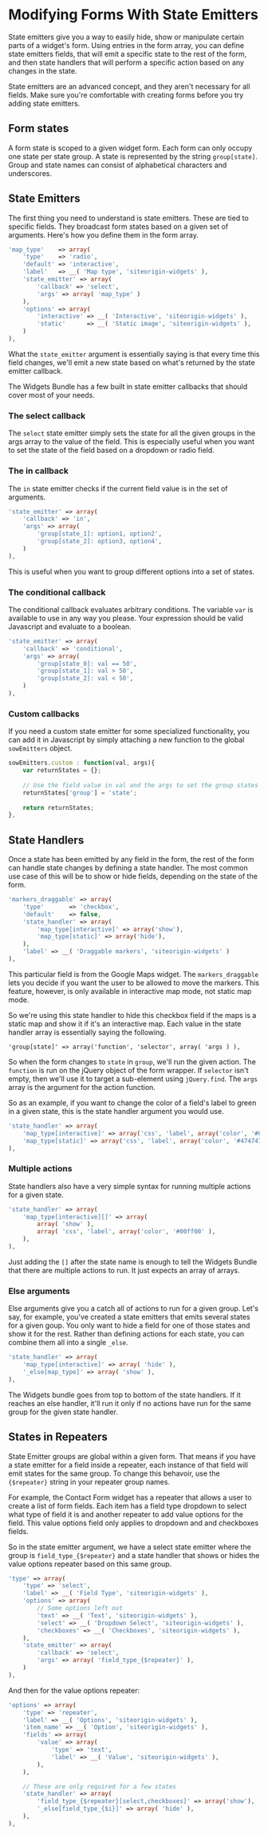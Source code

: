 # Modifying Forms With State Emitters

State emitters give you a way to easily hide, show or manipulate certain parts of a widget's form. Using entries in the form array, you can define state emitters fields, that will emit a specific state to the rest of the form, and then state handlers that will perform a specific action based on any changes in the state.

State emitters are an advanced concept, and they aren't necessary for all fields. Make sure you're comfortable with creating forms before you try adding state emitters.

## Form states

A form state is scoped to a given widget form. Each form can only occupy one state per state group. A state is represented by the string `group[state]`. Group and state names can consist of alphabetical characters and underscores.

## State Emitters

The first thing you need to understand is state emitters. These are tied to specific fields. They broadcast form states based on a given set of arguments. Here's how you define them in the form array.

```php
'map_type'    => array(
    'type'    => 'radio',
    'default' => 'interactive',
    'label'   => __( 'Map type', 'siteorigin-widgets' ),
    'state_emitter' => array(
        'callback' => 'select',
        'args' => array( 'map_type' )
    ),
    'options' => array(
        'interactive' => __( 'Interactive', 'siteorigin-widgets' ),
        'static'      => __( 'Static image', 'siteorigin-widgets' ),
    )
),
```

What the `state_emitter` argument is essentially saying is that every time this field changes, we'll emit a new state based on what's returned by the state emitter callback.

The Widgets Bundle has a few built in state emitter callbacks that should cover most of your needs.

### The select callback

The `select` state emitter simply sets the state for all the given groups in the args array to the value of the field. This is especially useful when you want to set the state of the field based on a dropdown or radio field.

### The in callback

The `in` state emitter checks if the current field value is in the set of arguments.

```php
'state_emitter' => array(
    'callback' => 'in',
    'args' => array(
        'group[state_1]: option1, option2',
        'group[state_2]: option3, option4',
    )
),
```

This is useful when you want to group different options into a set of states.

### The conditional callback

The conditional callback evaluates arbitrary conditions. The variable `var` is available to use in any way you please. Your expression should be valid Javascript and evaluate to a boolean.

```php
'state_emitter' => array(
    'callback' => 'conditional',
    'args' => array(
        'group[state_0]: val == 50',
        'group[state_1]: val > 50',
        'group[state_2]: val < 50',
    )
),
```

### Custom callbacks

If you need a custom state emitter for some specialized functionality, you can add it in Javascript by simply attaching a new function to the global `sowEmitters` object.

```javascript
sowEmitters.custom : function(val, args){
    var returnStates = {};
    
    // Use the field value in val and the args to set the group states
    returnStates['group'] = 'state';
    
    return returnStates;
},
```

## State Handlers

Once a state has been emitted by any field in the form, the rest of the form can handle state changes by defining a state handler. The most common use case of this will be to show or hide fields, depending on the state of the form.

```php
'markers_draggable' => array(
    'type'       => 'checkbox',
    'default'    => false,
    'state_handler' => array(
        'map_type[interactive]' => array('show'),
        'map_type[static]' => array('hide'),
    ),
    'label' => __( 'Draggable markers', 'siteorigin-widgets' )
),
```

This particular field is from the Google Maps widget. The `markers_draggable` lets you decide if you want the user to be allowed to move the markers. This feature, however, is only available in interactive map mode, not static map mode.

So we're using this state handler to hide this checkbox field if the maps is a static map and show it if it's an interactive map. Each value in the state handler array is essentially saying the following.

```
'group[state]' => array('function', 'selector', array( 'args ) ),
```

So when the form changes to `state` in `group`, we'll run the given action. The `function` is run on the jQuery object of the form wrapper. If `selector` isn't empty, then we'll use it to target a sub-element using `jQuery.find`. The `args` array is the argument for the action function.

So as an example, if you want to change the color of a field's label to green in a given state, this is the state handler argument you would use.

```php
'state_handler' => array(
    'map_type[interactive]' => array('css', 'label', array('color', '#00ff00') ),
    'map_type[static]' => array('css', 'label', array('color', '#474747') ),
),
```

### Multiple actions

State handlers also have a very simple syntax for running multiple actions for a given state.

```php
'state_handler' => array(
    'map_type[interactive][]' => array( 
        array( 'show' ),
        array( 'css', 'label', array('color', '#00ff00' ),
    ),
),
```

Just adding the `[]` after the state name is enough to tell the Widgets Bundle that there are multiple actions to run. It just expects an array of arrays.

### Else arguments

Else arguments give you a catch all of actions to run for a given group. Let's say, for example, you've created a state emitters that emits several states for a given goup. You only want to hide a field for one of those states and show it for the rest. Rather than defining actions for each state, you can combine them all into a single `_else`.

```php
'state_handler' => array(
    'map_type[interactive]' => array( 'hide' ),
    '_else[map_type]' => array( 'show' ),
),
```

The Widgets bundle goes from top to bottom of the state handlers. If it reaches an else handler, it'll run it only if no actions have run for the same group for the given state handler.

## States in Repeaters

State Emitter groups are global within a given form. That means if you have a state emitter for a field inside a repeater, each instance of that field will emit states for the same group. To change this behavoir, use the `{$repeater}` string in your repeater group names.

For example, the Contact Form widget has a repeater that allows a user to create a list of form fields. Each item has a field type dropdown to select what type of field it is and another repeater to add value options for the field. This value options field only applies to dropdown and and checkboxes fields.

So in the state emitter argument, we have a select state emitter where the group is `field_type_{$repeater}` and a state handler that shows or hides the value options repeater based on this same group.

```php
'type' => array(
	'type' => 'select',
	'label' => __( 'Field Type', 'siteorigin-widgets' ),
	'options' => array(
		// Some options left out
		'text' => __( 'Text', 'siteorigin-widgets' ),
		'select' => __( 'Dropdown Select', 'siteorigin-widgets' ),
		'checkboxes' => __( 'Checkboxes', 'siteorigin-widgets' ),
	),
	'state_emitter' => array(
		'callback' => 'select',
		'args' => array( 'field_type_{$repeater}' ),
	)
),
```

And then for the value options repeater:

```php
'options' => array(
	'type' => 'repeater',
	'label' => __( 'Options', 'siteorigin-widgets' ),
	'item_name' => __( 'Option', 'siteorigin-widgets' ),
	'fields' => array(
		'value' => array(
			'type' => 'text',
			'label' => __( 'Value', 'siteorigin-widgets' ),
		),
	),

	// These are only required for a few states
	'state_handler' => array(
		'field_type_{$repeater}[select,checkboxes]' => array('show'),
		'_else[field_type_{$i}]' => array( 'hide' ),
	),
),
```